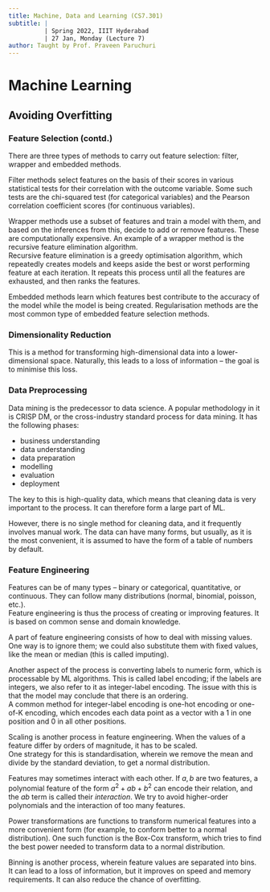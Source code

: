 ```yaml
---
title: Machine, Data and Learning (CS7.301)
subtitle: |
          | Spring 2022, IIIT Hyderabad
          | 27 Jan, Monday (Lecture 7)
author: Taught by Prof. Praveen Paruchuri
---
```


# Machine Learning
## Avoiding Overfitting
### Feature Selection (contd.)
There are three types of methods to carry out feature selection: filter, wrapper and embedded methods.  

Filter methods select features on the basis of their scores in various statistical tests for their correlation with the outcome variable. Some such tests are the chi-squared test (for categorical variables) and the Pearson correlation coefficient scores (for continuous variables).  

Wrapper methods use a subset of features and train a model with them, and based on the inferences from this, decide to add or remove features. These are computationally expensive. An example of a wrapper method is the recursive feature elimination algorithm.  
Recursive feature elimination is a greedy optimisation algorithm, which repeatedly creates models and keeps aside the best or worst performing feature at each iteration. It repeats this process until all the features are exhausted, and then ranks the features.  

Embedded methods learn which features best contribute to the accuracy of the model while the model is being created. Regularisation methods are the most common type of embedded feature selection methods.

### Dimensionality Reduction
This is a method for transforming high-dimensional data into a lower-dimensional space. Naturally, this leads to a loss of information – the goal is to minimise this loss.

### Data Preprocessing
Data mining is the predecessor to data science. A popular methodology in it is CRISP DM, or the cross-industry standard process for data mining. It has the following phases:  

* business understanding
* data understanding
* data preparation
* modelling
* evaluation
* deployment

The key to this is high-quality data, which means that cleaning data is very important to the process. It can therefore form a large part of ML.  

However, there is no single method for cleaning data, and it frequently involves manual work. The data can have many forms, but usually, as it is the most convenient, it is assumed to have the form of a table of numbers by default.

### Feature Engineering
Features can be of many types – binary or categorical, quantitative, or continuous. They can follow many distributions (normal, binomial, poisson, etc.).  
Feature engineering is thus the process of creating or improving features. It is based on common sense and domain knowledge.  

A part of feature engineering consists of how to deal with missing values. One way is to ignore them; we could also substitute them with fixed values, like the mean or median (this is called imputing).  

Another aspect of the process is converting labels to numeric form, which is processable by ML algorithms. This is called label encoding; if the labels are integers, we also refer to it as integer-label encoding. The issue with this is that the model may conclude that there is an ordering.  
A common method for integer-label encoding is one-hot encoding or one-of-K encoding, which encodes each data point as a vector with a 1 in one position and 0 in all other positions.  

Scaling is another process in feature engineering. When the values of a feature differ by orders of magnitude, it has to be scaled.  
One strategy for this is standardisation, wherein we remove the mean and divide by the standard deviation, to get a normal distribution.  

Features may sometimes interact with each other. If $a, b$ are two features, a polynomial feature of the form $a^2 + ab + b^2$ can encode their relation, and the $ab$ term is called their *interaction*. We try to avoid higher-order polynomials and the interaction of too many features.  

Power transformations are functions to transform numerical features into a more convenient form (for example, to conform better to a normal distribution). One such function is the Box-Cox transform, which tries to find the best power needed to transform data to a normal distribution.  

Binning is another process, wherein feature values are separated into bins. It can lead to a loss of information, but it improves on speed and memory requirements. It can also reduce the chance of overfitting.
